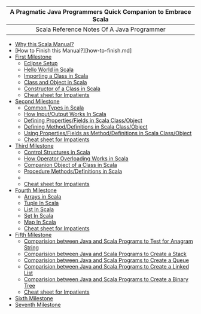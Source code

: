 
| **A Pragmatic Java Programmers Quick Companion to Embrace Scala** |
| :---: |
| Scala Reference Notes Of A Java Programmer |


- [Why this Scala Manual?][why-Scala.md]
- [How to Finish this Manual?][how-to-finish.md]
- [First Milestone][first-milestone.md]
    - [Eclipse Setup][first-milestone-topic-1.md]
    - [Hello World in Scala][first-milestone-topic-2.md]
    - [Importing a Class in Scala][first-milestone-topic-3.md]
    - [Class and Object in Scala][first-milestone-topic-4.md]
    - [Constructor of a Class in Scala][first-milestone-topic-5.md]
    - [Cheat sheet for Impatients][first-milestone-topic-6.md]
-  [Second Milestone][second-milestone.md]
    - [Common Types in Scala][second-milestone-topic-1.md]
    - [How Input/Output Works In Scala][second-milestone-topic-2.md]
    - [Defining Properties/Fields in Scala Class/Object][second-milestone-topic-3.md]
    - [Defining Method/Definitions in Scala Class/Object][second-milestone-topic-4.md]
    - [Using Properties/Fields as Method/Definitions in Scala Class/Object][second-milestone-topic-5.md]
    - [Cheat sheet for Impatients][second-milestone-topic-6.md]
-  [Third Milestone][third-milestone.md]
    - [Control Structures in Scala][third-milestone-topic-1.md]
    - [How Operator Overloading Works in Scala][third-milestone-topic-2.md]
    - [Companion Object of a Class in Scala][third-milestone-topic-3.md]
    - [Procedure Methods/Definitions in Scala][third-milestone-topic-4.md]
    - [][third-milestone-topic-5.md]
    - [Cheat sheet for Impatients][third-milestone-topic-6.md]
-  [Fourth Milestone][fourth-milestone.md]
    - [Arrays in Scala][fourth-milestone-topic-1.md]
    - [Tuple In Scala][fourth-milestone-topic-2.md]
    - [List In Scala][fourth-milestone-topic-3.md]
    - [Set In Scala][fourth-milestone-topic-4.md]
    - [Map In Scala][fourth-milestone-topic-5.md]
    - [Cheat sheet for Impatients][fourth-milestone-topic-6.md]
-  [Fifth Milestone][fifth-milestone.md]
    - [Comparision between Java and Scala Programs to Test for Anagram String][fifth-milestone-topic-1.md]
    - [Comparision between Java and Scala Programs to Create a Stack][fifth-milestone-topic-2.md]
    - [Comparision between Java and Scala Programs to Create a Queue][fifth-milestone-topic-3.md]
    - [Comparision between Java and Scala Programs to Create a Linked List][fifth-milestone-topic-4.md]
    - [Comparision between Java and Scala Programs to Create a Binary Tree][fifth-milestone-topic-5.md]
    - [Cheat sheet for Impatients][fifth-milestone-topic-6.md]
-  [Sixth Milestone][sixth-milestone.md]
-  [Seventh Milestone][seventh-milestone.md]

[why-Scala.md]: https://github.com/inbravo/java-to-scala/blob/master/first-milestone/why-Scala.md
[how-to-finish]: https://github.com/inbravo/java-to-scala/blob/master/how-to-finish.md
[first-milestone.md]: https://github.com/inbravo/java-to-scala/blob/master/first-milestone.md
[first-milestone-topic-1.md]: https://github.com/inbravo/java-to-scala/blob/master/first-milestone/setup-well-begun-half-done.md
[first-milestone-topic-2.md]: https://github.com/inbravo/java-to-scala/blob/master/first-milestone/hello-world.md
[first-milestone-topic-3.md]: https://github.com/inbravo/java-to-scala/blob/master/first-milestone/class-import.md
[first-milestone-topic-4.md]: https://github.com/inbravo/java-to-scala/blob/master/first-milestone/class-and-object.md
[first-milestone-topic-5.md]: https://github.com/inbravo/java-to-scala/blob/master/first-milestone/constructors.md
[first-milestone-topic-6.md]: https://github.com/inbravo/java-to-scala/blob/master/first-milestone/cheat-sheet.md
[second-milestone.md]: https://github.com/inbravo/java-to-scala/blob/master/second-milestone.md
[second-milestone-topic-1.md]: https://github.com/inbravo/java-to-scala/blob/master/second-milestone/common-types.md
[second-milestone-topic-2.md]: https://github.com/inbravo/java-to-scala/blob/master/second-milestone/input-and-output.md
[second-milestone-topic-3.md]: https://github.com/inbravo/java-to-scala/blob/master/second-milestone/values-variables-and-methods.md
[second-milestone-topic-4.md]: https://github.com/inbravo/java-to-scala/blob/master/second-milestone/methods.md
[second-milestone-topic-5.md]: https://github.com/inbravo/java-to-scala/blob/master/second-milestone/variables-and-definitions.md
[second-milestone-topic-6.md]: https://github.com/inbravo/java-to-scala/blob/master/second-milestone/cheat-sheet.md
[third-milestone.md]: https://github.com/inbravo/java-to-scala/blob/master/third-milestone.md
[third-milestone-topic-1.md]: https://github.com/inbravo/java-to-scala/blob/master/third-milestone/looping-in-scala.md
[third-milestone-topic-2.md]: https://github.com/inbravo/java-to-scala/blob/master/third-milestone/operator-overloading.md
[third-milestone-topic-3.md]: https://github.com/inbravo/java-to-scala/blob/master/third-milestone/companion-object.md
[third-milestone-topic-4.md]: https://github.com/inbravo/java-to-scala/blob/master/third-milestone/procedures.md
[third-milestone-topic-5.md]: https://github.com/inbravo/java-to-scala/blob/master/third-milestone/methods.md
[third-milestone-topic-6.md]: https://github.com/inbravo/java-to-scala/blob/master/third-milestone/cheat-sheet.md
[fourth-milestone.md]: https://github.com/inbravo/java-to-scala/blob/master/fourth-milestone.md
[fourth-milestone-topic-1.md]: https://github.com/inbravo/java-to-scala/blob/master/fourth-milestone/array.md
[fourth-milestone-topic-2.md]: https://github.com/inbravo/java-to-scala/blob/master/fourth-milestone/tuple.md
[fourth-milestone-topic-3.md]: https://github.com/inbravo/java-to-scala/blob/master/fourth-milestone/list.md
[fourth-milestone-topic-4.md]: https://github.com/inbravo/java-to-scala/blob/master/fourth-milestone/set.md
[fourth-milestone-topic-5.md]: https://github.com/inbravo/java-to-scala/blob/master/fourth-milestone/map.md
[fourth-milestone-topic-6.md]: https://github.com/inbravo/java-to-scala/blob/master/fourth-milestone/cheat-sheet.md
[fifth-milestone.md]: https://github.com/inbravo/java-to-scala/blob/master/fifth-milestone.md
[fifth-milestone-topic-1.md]: https://github.com/inbravo/java-to-scala/blob/master/fifth-milestone/anagram-test.md
[fifth-milestone-topic-2.md]: https://github.com/inbravo/java-to-scala/blob/master/fifth-milestone/stack.md
[fifth-milestone-topic-3.md]: https://github.com/inbravo/java-to-scala/blob/master/fifth-milestone/queue.md
[fifth-milestone-topic-4.md]: https://github.com/inbravo/java-to-scala/blob/master/fifth-milestone/linked-list.md
[fifth-milestone-topic-5.md]: https://github.com/inbravo/java-to-scala/blob/master/fifth-milestone/binary-tree.md
[fifth-milestone-topic-6.md]: https://github.com/inbravo/java-to-scala/blob/master/fifth-milestone/cheat-sheet.md
[sixth-milestone.md]: https://github.com/inbravo/java-to-scala/blob/master/sixth-milestone.md
[seventh-milestone.md]: https://github.com/inbravo/java-to-scala/blob/master/seventh-milestone.md



